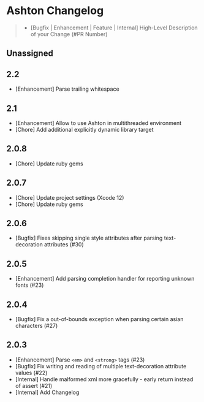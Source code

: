 # Ashton Changelog

> - [Bugfix | Enhancement | Feature | Internal] High-Level Description of your Change (#PR Number)

## Unassigned

## 2.2

- [Enhancement] Parse trailing whitespace

## 2.1

- [Enhancement] Allow to use Ashton in multithreaded environment
- [Chore] Add additional explicitly dynamic library target

## 2.0.8
- [Chore] Update ruby gems

## 2.0.7
- [Chore] Update project settings (Xcode 12)
- [Chore] Update ruby gems

## 2.0.6
- [Bugfix] Fixes skipping single style attributes after parsing text-decoration attributes (#30)

## 2.0.5
- [Enhancement] Add parsing completion handler for reporting unknown fonts (#23)

## 2.0.4
- [Bugfix] Fix a out-of-bounds exception when parsing certain asian characters (#27)

## 2.0.3
- [Enhancement] Parse `<em>` and `<strong>` tags (#23)
- [Bugfix] Fix writing and reading of multiple text-decoration attribute values (#22)
- [Internal] Handle malformed xml more gracefully - early return instead of assert (#21)
- [Internal] Add Changelog
